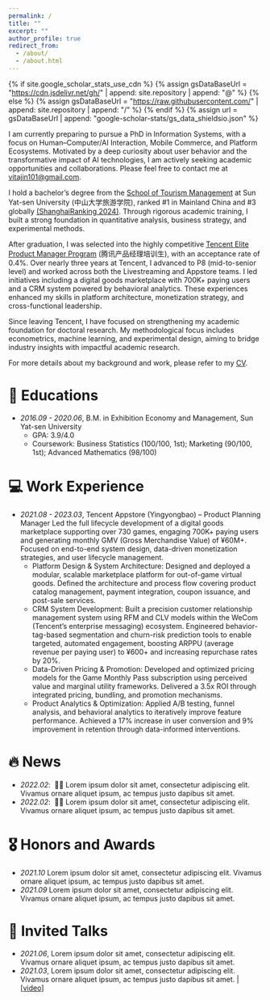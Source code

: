 ```yaml
---
permalink: /
title: ""
excerpt: ""
author_profile: true
redirect_from: 
  - /about/
  - /about.html
---
```


{% if site.google_scholar_stats_use_cdn %}
{% assign gsDataBaseUrl = "https://cdn.jsdelivr.net/gh/" | append: site.repository | append: "@" %}
{% else %}
{% assign gsDataBaseUrl = "https://raw.githubusercontent.com/" | append: site.repository | append: "/" %}
{% endif %}
{% assign url = gsDataBaseUrl | append: "google-scholar-stats/gs_data_shieldsio.json" %}

<span class='anchor' id='about-me'></span>

I am currently preparing to pursue a PhD in Information Systems, with a focus on Human–Computer/AI Interaction, Mobile Commerce, and Platform Ecosystems. Motivated by a deep curiosity about user behavior and the transformative impact of AI technologies, I am actively seeking academic opportunities and collaborations. Please feel free to contact me at [vitajin101@gmail.com](mailto:vitajin101@gmail.com).

I hold a bachelor’s degree from the [School of Tourism Management](https://stm.sysu.edu.cn/about) at Sun Yat-sen University (中山大学旅游学院), ranked #1 in Mainland China and #3 globally [(ShanghaiRanking 2024)](https://www.shanghairanking.com/rankings/gras/2024/RS0513). Through rigorous academic training, I built a strong foundation in quantitative analysis, business strategy, and experimental methods.

After graduation, I was selected into the highly competitive [Tencent Elite Product Manager Program](https://mp.weixin.qq.com/s/Xg1GtNG6ej3SUq9j6DGoLA) (腾讯产品经理培训生), with an acceptance rate of 0.4%. Over nearly three years at Tencent, I advanced to P8 (mid-to-senior level) and worked across both the Livestreaming and Appstore teams. I led initiatives including a digital goods marketplace with 700K+ paying users and a CRM system powered by behavioral analytics. These experiences enhanced my skills in platform architecture, monetization strategy, and cross-functional leadership.

Since leaving Tencent, I have focused on strengthening my academic foundation for doctoral research. My methodological focus includes econometrics, machine learning, and experimental design, aiming to bridge industry insights with impactful academic research.

For more details about my background and work, please refer to my [CV](CV/cv_vita.pdf).

<!--
My research interest includes neural machine translation and computer vision. I have published more than 100 papers at the top international AI conferences with total <a href='https://scholar.google.com/citations?user=DhtAFkwAAAAJ'>google scholar citations <strong><span id='total_cit'>260000+</span></strong></a> (You can also use google scholar badge <a href='https://scholar.google.com/citations?user=DhtAFkwAAAAJ'><img src="https://img.shields.io/endpoint?url={{ url | url_encode }}&logo=Google%20Scholar&labelColor=f6f6f6&color=9cf&style=flat&label=citations"></a>).
-->

# 📖 Educations
- *2016.09 - 2020.06*, B.M. in Exhibition Economy and Management, Sun Yat-sen University
  - GPA: 3.9/4.0
  - Coursework: Business Statistics (100/100, 1st); Marketing (90/100, 1st); Advanced Mathematics (98/100)

# 💻 Work Experience
- *2021.08 - 2023.03*, Tencent Appstore (Yingyongbao) – Product Planning Manager
Led the full lifecycle development of a digital goods marketplace supporting over 730 games, engaging 700K+
paying users and generating monthly GMV (Gross Merchandise Value) of ¥60M+. Focused on end-to-end system
design, data-driven monetization strategies, and user lifecycle management.
  - Platform Design & System Architecture: Designed and deployed a modular, scalable marketplace platform for
out-of-game virtual goods. Defined the architecture and process flow covering product catalog management,
payment integration, coupon issuance, and post-sale services.
  - CRM System Development: Built a precision customer relationship management system using RFM and CLV
models within the WeCom (Tencent’s enterprise messaging) ecosystem. Engineered behavior-tag-based
segmentation and churn-risk prediction tools to enable targeted, automated engagement, boosting ARPPU
(average revenue per paying user) to ¥600+ and increasing repurchase rates by 20%.
  - Data-Driven Pricing & Promotion: Developed and optimized pricing models for the Game Monthly Pass
subscription using perceived value and marginal utility frameworks. Delivered a 3.5x ROI through integrated
pricing, bundling, and promotion mechanisms.
  - Product Analytics & Optimization: Applied A/B testing, funnel analysis, and behavioral analytics to iteratively
improve feature performance. Achieved a 17% increase in user conversion and 9% improvement in retention
through data-informed interventions.

# 🔥 News
- *2022.02*: &nbsp;🎉🎉 Lorem ipsum dolor sit amet, consectetur adipiscing elit. Vivamus ornare aliquet ipsum, ac tempus justo dapibus sit amet. 
- *2022.02*: &nbsp;🎉🎉 Lorem ipsum dolor sit amet, consectetur adipiscing elit. Vivamus ornare aliquet ipsum, ac tempus justo dapibus sit amet. 

<!--
# 📝 Publications 

<div class='paper-box'><div class='paper-box-image'><div><div class="badge">CVPR 2016</div><img src='images/500x300.png' alt="sym" width="100%"></div></div>
<div class='paper-box-text' markdown="1">

[Deep Residual Learning for Image Recognition](https://openaccess.thecvf.com/content_cvpr_2016/papers/He_Deep_Residual_Learning_CVPR_2016_paper.pdf)

**Kaiming He**, Xiangyu Zhang, Shaoqing Ren, Jian Sun

[**Project**](https://scholar.google.com/citations?view_op=view_citation&hl=zh-CN&user=DhtAFkwAAAAJ&citation_for_view=DhtAFkwAAAAJ:ALROH1vI_8AC) <strong><span class='show_paper_citations' data='DhtAFkwAAAAJ:ALROH1vI_8AC'></span></strong>
- Lorem ipsum dolor sit amet, consectetur adipiscing elit. Vivamus ornare aliquet ipsum, ac tempus justo dapibus sit amet. 
</div>
</div>

- [Lorem ipsum dolor sit amet, consectetur adipiscing elit. Vivamus ornare aliquet ipsum, ac tempus justo dapibus sit amet](https://github.com), A, B, C, **CVPR 2020**

-->

# 🎖 Honors and Awards
- *2021.10* Lorem ipsum dolor sit amet, consectetur adipiscing elit. Vivamus ornare aliquet ipsum, ac tempus justo dapibus sit amet. 
- *2021.09* Lorem ipsum dolor sit amet, consectetur adipiscing elit. Vivamus ornare aliquet ipsum, ac tempus justo dapibus sit amet. 



# 💬 Invited Talks
- *2021.06*, Lorem ipsum dolor sit amet, consectetur adipiscing elit. Vivamus ornare aliquet ipsum, ac tempus justo dapibus sit amet. 
- *2021.03*, Lorem ipsum dolor sit amet, consectetur adipiscing elit. Vivamus ornare aliquet ipsum, ac tempus justo dapibus sit amet.  \| [\[video\]](https://github.com/)

